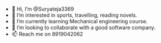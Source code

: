 - 👋 Hi, I’m @Suryateja3369
- 👀 I’m interested in sports, travelling, reading novels.
- 🌱 I’m currently learning Mechanical engineering course.
- 💞️ I’m looking to collaborate with a good software company.
- 📫 Reach me on 8919042062

<!---
Suryateja3369/Suryateja3369 is a ✨ special ✨ repository because its `README.md` (this file) appears on your GitHub profile.
You can click the Preview link to take a look at your changes.
--->
